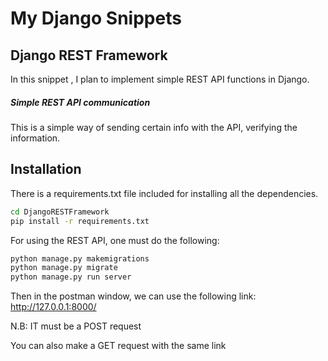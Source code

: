 # My Django Snippets 

## Django REST Framework 

 

In this snippet , I plan to implement simple REST API functions in Django.  

 

##### Simple REST API communication  

 

This is a simple way of sending certain info with the API, verifying the information. 

 

## Installation  

 

There is a requirements.txt file included for installing all the dependencies.  

 

```sh 
cd DjangoRESTFramework 
pip install -r requirements.txt 
``` 

 

For using the REST API, one must do the following:  

 

```sh 
python manage.py makemigrations 
python manage.py migrate 
python manage.py run server 
``` 

 

Then in the postman window, we can use the following link: http://127.0.0.1:8000/ 

N.B: IT must be a POST request  

You can also make a GET request with the same link  

 